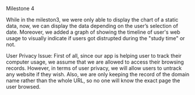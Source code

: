 Milestone 4

While in the mileston3, we were only able to display the chart of a static data, now, we can display the data depending on the user’s selection of date. Moreover, we added a graph of showing the timeline of user's web usage to visually indicate if users got distrupted during the "study time" or not.


User Privacy Issue:
First of all, since our app is helping user to track their computer usage, we assume that we are allowed to access their browsing records. However, in terms of user privacy, we will allow users to untrack any website if they wish. Also, we are only keeping the record of the domain name rather than the whole URL, so no one will know the exact page the user browsed.
